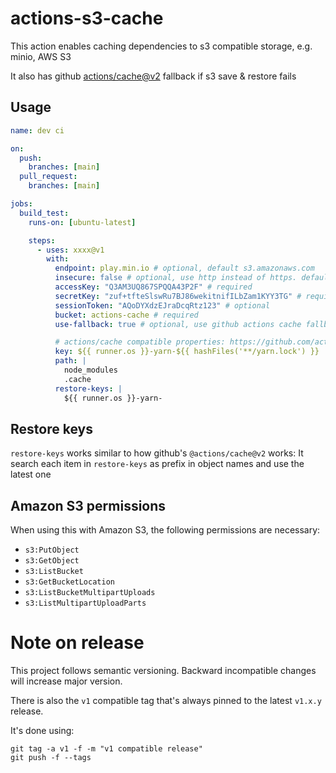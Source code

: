# actions-s3-cache

This action enables caching dependencies to s3 compatible storage, e.g. minio, AWS S3

It also has github [actions/cache@v2](https://github.com/actions/cache) fallback if s3 save & restore fails

## Usage

```yaml
name: dev ci

on:
  push:
    branches: [main]
  pull_request:
    branches: [main]

jobs:
  build_test:
    runs-on: [ubuntu-latest]

    steps:
      - uses: xxxx@v1
        with:
          endpoint: play.min.io # optional, default s3.amazonaws.com
          insecure: false # optional, use http instead of https. default false
          accessKey: "Q3AM3UQ867SPQQA43P2F" # required
          secretKey: "zuf+tfteSlswRu7BJ86wekitnifILbZam1KYY3TG" # required
          sessionToken: "AQoDYXdzEJraDcqRtz123" # optional
          bucket: actions-cache # required
          use-fallback: true # optional, use github actions cache fallback, default true

          # actions/cache compatible properties: https://github.com/actions/cache
          key: ${{ runner.os }}-yarn-${{ hashFiles('**/yarn.lock') }}
          path: |
            node_modules
            .cache
          restore-keys: |
            ${{ runner.os }}-yarn-
```

## Restore keys

`restore-keys` works similar to how github's `@actions/cache@v2` works: It search each item in `restore-keys`
as prefix in object names and use the latest one

## Amazon S3 permissions

When using this with Amazon S3, the following permissions are necessary:

 - `s3:PutObject`
 - `s3:GetObject`
 - `s3:ListBucket`
 - `s3:GetBucketLocation`
 - `s3:ListBucketMultipartUploads`
 - `s3:ListMultipartUploadParts`

# Note on release

This project follows semantic versioning. Backward incompatible changes will
increase major version.

There is also the `v1` compatible tag that's always pinned to the latest
`v1.x.y` release.

It's done using:

```
git tag -a v1 -f -m "v1 compatible release"
git push -f --tags
```
